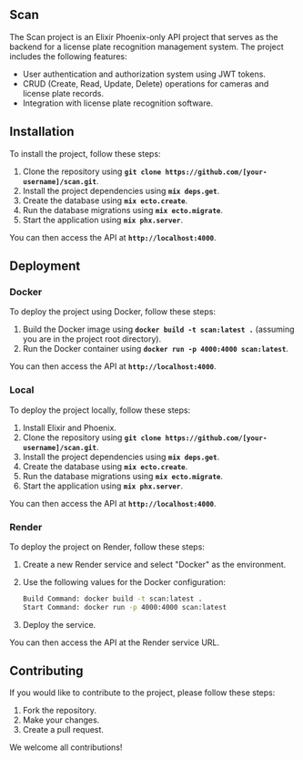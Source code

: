## **Scan**

The Scan project is an Elixir Phoenix-only API project that serves as the backend for a license plate recognition management system. The project includes the following features:

- User authentication and authorization system using JWT tokens.
- CRUD (Create, Read, Update, Delete) operations for cameras and license plate records.
- Integration with license plate recognition software.

## **Installation**

To install the project, follow these steps:

1. Clone the repository using **`git clone https://github.com/[your-username]/scan.git`**.
2. Install the project dependencies using **`mix deps.get`**.
3. Create the database using **`mix ecto.create`**.
4. Run the database migrations using **`mix ecto.migrate`**.
5. Start the application using **`mix phx.server`**.

You can then access the API at **`http://localhost:4000`**.

## **Deployment**

### **Docker**

To deploy the project using Docker, follow these steps:

1. Build the Docker image using **`docker build -t scan:latest .`** (assuming you are in the project root directory).
2. Run the Docker container using **`docker run -p 4000:4000 scan:latest`**.

You can then access the API at **`http://localhost:4000`**.

### **Local**

To deploy the project locally, follow these steps:

1. Install Elixir and Phoenix.
2. Clone the repository using **`git clone https://github.com/[your-username]/scan.git`**.
3. Install the project dependencies using **`mix deps.get`**.
4. Create the database using **`mix ecto.create`**.
5. Run the database migrations using **`mix ecto.migrate`**.
6. Start the application using **`mix phx.server`**.

You can then access the API at **`http://localhost:4000`**.

### **Render**

To deploy the project on Render, follow these steps:

1. Create a new Render service and select "Docker" as the environment.
2. Use the following values for the Docker configuration:
    
    ```bash
    Build Command: docker build -t scan:latest .
    Start Command: docker run -p 4000:4000 scan:latest
    ```
    
3. Deploy the service.

You can then access the API at the Render service URL.

## **Contributing**

If you would like to contribute to the project, please follow these steps:

1. Fork the repository.
2. Make your changes.
3. Create a pull request.

We welcome all contributions!